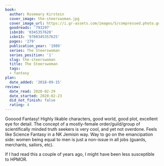 ```yaml
---
book:
  author: Rosemary Kirstein
  cover_image: the-steerswoman.jpg
  cover_image_url: https://i.gr-assets.com/images/S/compressed.photo.goodreads.com/books/1278032321l/793297._SY160_.jpg
  goodreads: '793297'
  isbn10: '0345357620'
  isbn13: '9780345357625'
  pages: '279'
  publication_year: '1989'
  series: The Steerswoman
  series_position: '1'
  slug: the-steerswoman
  title: The Steerswoman
  tags:
  - fantasy
plan:
  date_added: '2018-09-15'
review:
  date_read: 2020-02-29
  date_started: 2020-02-23
  did_not_finish: false
  rating: 4
---
```


Gooood Fantasy! Highly likable characters, good world, good plot, excellent eye for detail. The concept of a mostly-female order/guild/group of scientifically minded truth seekers is very cool, and yet not overdone. Feels like Science Fantasy in a NK Jemisin way. Way to go on the emancipation side: women being equal to men is just a non-issue in all jobs (guards, merchants, sailors, etc).

If I had read this a couple of years ago, I might have been less susceptible to HPMOR.
